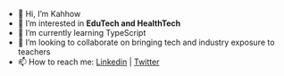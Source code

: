 - 👋 Hi, I’m Kahhow
- 👀 I’m interested in **EduTech and HealthTech**
- 🌱 I’m currently learning TypeScript 
- 💞️ I’m looking to collaborate on bringing tech and industry exposure to teachers
- 📫 How to reach me: [Linkedin](https://www.linkedin.com/in/leekahhow/) | [Twitter](https://twitter.com/leekahhow)
<!---
ghostleek/ghostleek is a ✨ special ✨ repository because its `README.md` (this file) appears on your GitHub profile.
You can click the Preview link to take a look at your changes.
--->
